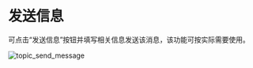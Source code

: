 # 发送信息

可点击“发送信息”按钮并填写相关信息发送该消息，该功能可按实际需要使用。

![topic_send_message](/URocketMQ/images/topic_send_message.png)